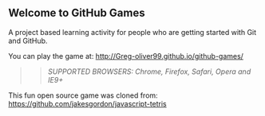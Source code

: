 ## Welcome to GitHub Games

A project based learning activity for people who are getting started with Git and GitHub.

You can play the game at: http://Greg-oliver99.github.io/github-games/

>> _*SUPPORTED BROWSERS*: Chrome, Firefox, Safari, Opera and IE9+_

This fun open source game was cloned from: https://github.com/jakesgordon/javascript-tetris
